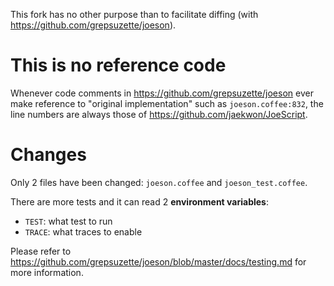 This fork has no other purpose than to facilitate diffing (with https://github.com/grepsuzette/joeson). 

# This is no reference code

Whenever code comments in https://github.com/grepsuzette/joeson ever make reference to "original implementation" such as `joeson.coffee:832`, the line numbers are always those of https://github.com/jaekwon/JoeScript.

# Changes

Only 2 files have been changed: `joeson.coffee` and `joeson_test.coffee`.

There are more tests and it can read 2 **environment variables**:

* `TEST`: what test to run
* `TRACE`: what traces to enable

Please refer to https://github.com/grepsuzette/joeson/blob/master/docs/testing.md for more information.
